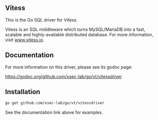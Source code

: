 ## Vitess

This is the Go SQL driver for Vitess.

Vitess is an SQL middleware which turns MySQL/MariaDB into a fast, scalable and
highly-available distributed database.
For more information, visit www.vitess.io.

## Documentation

For more information on this driver, please see its godoc page:

https://godoc.org/github.com/xsec-lab/go/vt/vitessdriver

## Installation

```sh
go get github.com/xsec-lab/go/vt/vitessdriver
```

See the documentation link above for examples.
